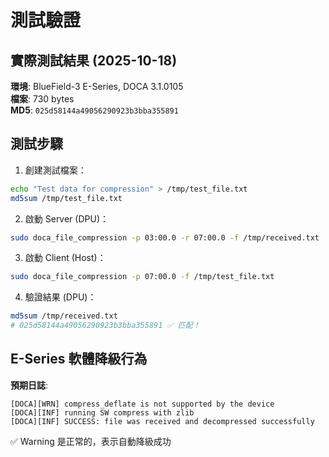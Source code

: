# 測試驗證

## 實際測試結果 (2025-10-18)

**環境**: BlueField-3 E-Series, DOCA 3.1.0105  
**檔案**: 730 bytes  
**MD5**: `025d58144a49056290923b3bba355891`

## 測試步驟

1. 創建測試檔案：
```bash
echo "Test data for compression" > /tmp/test_file.txt
md5sum /tmp/test_file.txt
```

2. 啟動 Server (DPU)：
```bash
sudo doca_file_compression -p 03:00.0 -r 07:00.0 -f /tmp/received.txt
```

3. 啟動 Client (Host)：
```bash
sudo doca_file_compression -p 07:00.0 -f /tmp/test_file.txt
```

4. 驗證結果 (DPU)：
```bash
md5sum /tmp/received.txt
# 025d58144a49056290923b3bba355891 ✅ 匹配！
```

## E-Series 軟體降級行為

**預期日誌**:
```
[DOCA][WRN] compress_deflate is not supported by the device
[DOCA][INF] running SW compress with zlib
[DOCA][INF] SUCCESS: file was received and decompressed successfully
```

✅ Warning 是正常的，表示自動降級成功
